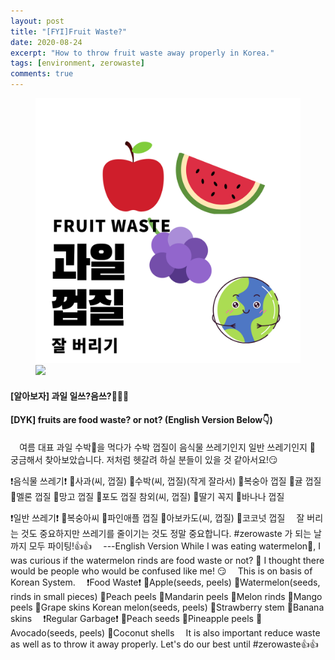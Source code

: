 ```yaml
---
layout: post
title: "[FYI]Fruit Waste?"
date: 2020-08-24
excerpt: "How to throw fruit waste away properly in Korea."
tags: [environment, zerowaste]
comments: true
---
```



<figure>
	<a href="/assets/img/fruit-waste-cover.png"><img src="/assets/img/fruit-waste-cover.png"></a>
  <a href="/assets/img/fruit-waste-content.png"><img src="/assets/img/fruit-waste-content.png"></a>

</figure>

#### [알아보자] 과일 일쓰?음쓰?🍑🍉🍈 
#### [DYK] fruits are food waste? or not? (English Version Below👇)
⠀
여름 대표 과일 수박🍉을 먹다가 수박 껍질이 음식물 쓰레기인지 일반 쓰레기인지 🤔 궁금해서 찾아보았습니다. 
저처럼 헷갈려 하실 분들이 있을 것 같아서요!😏

❗음식물 쓰레기❗
🍎사과(씨, 껍질)
🍉수박(씨, 껍질)(작게 잘라서)
🍑복숭아 껍질
🍊귤 껍질
🍈멜론 껍질
🥭망고 껍질
🍇포도 껍질
참외(씨, 껍질)
🍓딸기 꼭지
🍌바나나 껍질

❗일반 쓰레기❗
🍑복숭아씨
🍍파인애플 껍질
🥑아보카도(씨, 껍질)
🥥코코넛 껍질
⠀
잘 버리는 것도 중요하지만
쓰레기를 줄이기는 것도 정말 중요합니다.
#zerowaste 가 되는 날까지 모두 파이팅!👍👍
⠀
---English Version
While I was eating watermelon🍉, I was curious if the watermelon rinds are food waste or not? 🤔
I thought there would be people who would be confused like me! 😏
⠀
This is on basis of Korean System.
⠀
❗Food Waste❗
🍎Apple(seeds, peels)
🍉Watermelon(seeds, rinds in small pieces)
🍑Peach peels
🍊Mandarin peels
🍈Melon rinds
🥭Mango peels
🍇Grape skins
Korean melon(seeds, peels)
🍓Strawberry stem
🍌Banana skins
⠀
❗Regular Garbage❗
🍑Peach seeds
🍍Pineapple peels
🥑Avocado(seeds, peels)
🥥Coconut shells
⠀
It is also important reduce waste as well as to throw it away properly.
Let's do our best until #zerowaste👍👍
⠀
